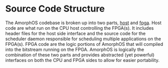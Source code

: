# Source Code Structure

The AmorphOS codebase is broken up into two parts, [host](https://github.com/afkhawaja/amorphos/tree/master/src/host) and [fpga](https://github.com/afkhawaja/amorphos/tree/master/src/fpga).
Host code are what run on the CPU host controlling the FPGA(s). It includes header files for the host side interface and the source code for the scheduler daemon responsible
for scheduling multiple applications on the FPGA(s). FPGA code are the logic portions of AmorphOS that will compiled into the bitstream running on the FPGA. AmorphOS is logically
the combination of these two parts and provides abstracted (yet powerful) interfaces on both the CPU and FPGA sides to allow for easier portability.

